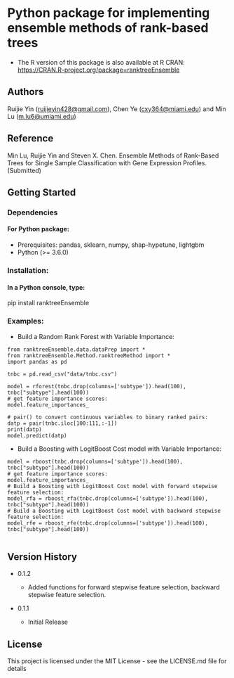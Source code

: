 # Python package for implementing ensemble methods of rank-based trees
* The R version of this package is also available at R CRAN: https://CRAN.R-project.org/package=ranktreeEnsemble

## Authors
Ruijie Yin (ruijieyin428@gmail.com), Chen Ye (cxy364@miami.edu) and Min Lu (m.lu6@umiami.edu)

## Reference
Min Lu, Ruijie Yin and Steven X. Chen. Ensemble Methods of Rank-Based Trees for Single Sample Classification with Gene Expression Profiles. (Submitted)


## Getting Started

### Dependencies

#### For Python package:

* Prerequisites: pandas, sklearn, numpy, shap-hypetune, lightgbm
* Python (>= 3.6.0)

### Installation:
#### In a Python console, type:
pip install ranktreeEnsemble


### Examples:
* Build a Random Rank Forest with Variable Importance:
```
from ranktreeEnsemble.data.dataPrep import *
from ranktreeEnsemble.Method.ranktreeMethod import *
import pandas as pd

tnbc = pd.read_csv("data/tnbc.csv")

model = rforest(tnbc.drop(columns=['subtype']).head(100), tnbc["subtype"].head(100))
# get feature importance scores:
model.feature_importances_

# pair() to convert continuous variables to binary ranked pairs:
datp = pair(tnbc.iloc[100:111,:-1])
print(datp)
model.predict(datp)
```

* Build a Boosting with LogitBoost Cost model with Variable Importance:
```
model = rboost(tnbc.drop(columns=['subtype']).head(100), tnbc["subtype"].head(100))
# get feature importance scores:
model.feature_importances_
# Build a Boosting with LogitBoost Cost model with forward stepwise feature selection:
model_rfa = rboost_rfa(tnbc.drop(columns=['subtype']).head(100), tnbc["subtype"].head(100))
# Build a Boosting with LogitBoost Cost model with backward stepwise feature selection:
model_rfe = rboost_rfe(tnbc.drop(columns=['subtype']).head(100), tnbc["subtype"].head(100))
	
```


## Version History
* 0.1.2
    * Added functions for forward stepwise feature selection,  backward stepwise feature selection.

* 0.1.1
    * Initial Release

## License

This project is licensed under the MIT License - see the LICENSE.md file for details



